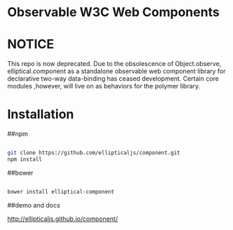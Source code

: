 Observable W3C Web Components
===========================
# NOTICE

This repo is now deprecated. Due to the obsolescence of Object.observe, elliptical.component as a standalone observable web component library for declarative two-way data-binding
has ceased development. Certain core modules ,however, will live on as behaviors for the polymer library.

# Installation

##npm

``` bash

git clone https://github.com/ellipticaljs/component.git
npm install

```

##bower

``` bash

bower install elliptical-component

```

##demo and docs

http://ellipticaljs.github.io/component/



